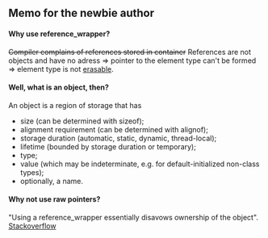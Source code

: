 ## Memo for the newbie author

#### Why use reference_wrapper?
~~Compiler complains of references stored in container~~ References are not objects and have no adress => pointer to the element type can't be formed => element type is not [erasable](http://en.cppreference.com/w/cpp/concept/Erasable).

#### Well, what is an object, then?

An object is a region of storage that has

* size (can be determined with sizeof);
* alignment requirement (can be determined with alignof);
* storage duration (automatic, static, dynamic, thread-local);
* lifetime (bounded by storage duration or temporary);
* type;
* value (which may be indeterminate, e.g. for default-initialized non-class types);
* optionally, a name.

#### Why not use raw pointers?

"Using a reference_wrapper essentially disavows ownership of the object". [Stackoverflow](https://stackoverflow.com/questions/26766939/difference-between-stdreference-wrapper-and-simple-pointer)
